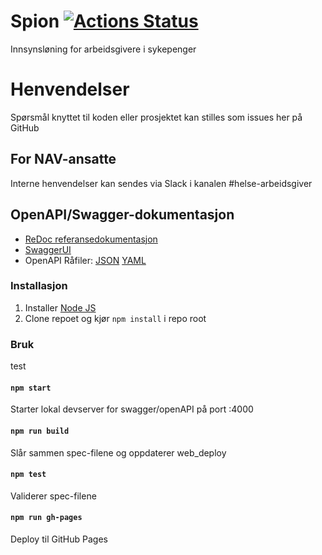 Spion [![Actions Status](https://github.com/navikt/helse-spion/workflows/Bygg%20og%20deploy/badge.svg)](https://github.com/navikt/helse-spleis/actions)
================

Innsynsløning for arbeidsgivere i sykepenger

# Henvendelser

Spørsmål knyttet til koden eller prosjektet kan stilles som issues her på GitHub

## For NAV-ansatte

Interne henvendelser kan sendes via Slack i kanalen #helse-arbeidsgiver

## OpenAPI/Swagger-dokumentasjon

- [ReDoc referansedokumentasjon](https://navikt.github.io/helse-spion/)
- [SwaggerUI](https://navikt.github.io/helse-spion/swagger-ui/)
- OpenAPI Råfiler: [JSON](https://navikt.github.io/helse-spion/openapi.json) [YAML](https://navikt.github.io/helse-spion/openapi.yaml)

### Installasjon

1. Installer [Node JS](https://nodejs.org/)
2. Clone repoet og kjør `npm install` i repo root

### Bruk
test
#### `npm start`
Starter lokal devserver for swagger/openAPI på port :4000

#### `npm run build`
Slår sammen spec-filene og oppdaterer web_deploy

#### `npm test`
Validerer spec-filene

#### `npm run gh-pages`
Deploy til GitHub Pages
